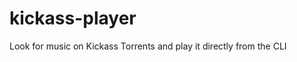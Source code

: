kickass-player
==============

Look for music on Kickass Torrents and play it directly from the CLI
